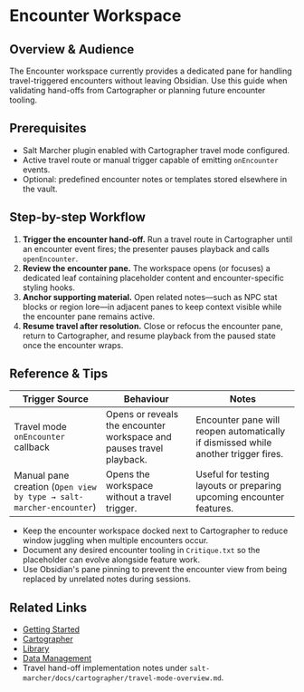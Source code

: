 # Encounter Workspace

## Overview & Audience
The Encounter workspace currently provides a dedicated pane for handling travel-triggered encounters without leaving Obsidian. Use this guide when validating hand-offs from Cartographer or planning future encounter tooling.

## Prerequisites
- Salt Marcher plugin enabled with Cartographer travel mode configured.
- Active travel route or manual trigger capable of emitting `onEncounter` events.
- Optional: predefined encounter notes or templates stored elsewhere in the vault.

## Step-by-step Workflow
1. **Trigger the encounter hand-off.** Run a travel route in Cartographer until an encounter event fires; the presenter pauses playback and calls `openEncounter`.
2. **Review the encounter pane.** The workspace opens (or focuses) a dedicated leaf containing placeholder content and encounter-specific styling hooks.
3. **Anchor supporting material.** Open related notes—such as NPC stat blocks or region lore—in adjacent panes to keep context visible while the encounter pane remains active.
4. **Resume travel after resolution.** Close or refocus the encounter pane, return to Cartographer, and resume playback from the paused state once the encounter wraps.

## Reference & Tips
| Trigger Source | Behaviour | Notes |
| --- | --- | --- |
| Travel mode `onEncounter` callback | Opens or reveals the encounter workspace and pauses travel playback. | Encounter pane will reopen automatically if dismissed while another trigger fires. |
| Manual pane creation (`Open view by type → salt-marcher-encounter`) | Opens the workspace without a travel trigger. | Useful for testing layouts or preparing upcoming encounter features. |

- Keep the encounter workspace docked next to Cartographer to reduce window juggling when multiple encounters occur.
- Document any desired encounter tooling in `Critique.txt` so the placeholder can evolve alongside feature work.
- Use Obsidian's pane pinning to prevent the encounter view from being replaced by unrelated notes during sessions.

## Related Links
- [Getting Started](./Getting-Started.md)
- [Cartographer](./Cartographer.md)
- [Library](./Library.md)
- [Data Management](./Data-Management.md)
- Travel hand-off implementation notes under `salt-marcher/docs/cartographer/travel-mode-overview.md`.
